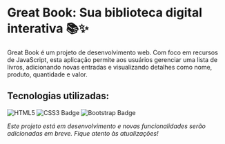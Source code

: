 # Great Book: Sua biblioteca digital interativa 📚✨

Great Book é um projeto de desenvolvimento web. Com foco em recursos de JavaScript, esta aplicação permite aos usuários gerenciar uma lista de livros, adicionando novas entradas e visualizando detalhes como nome, produto, quantidade e valor.

## **Tecnologias utilizadas:**

![HTML5](https://img.shields.io/badge/HTML5-E34F26?logo=html5&logoColor=fff&style=for-the-badge)
![CSS3 Badge](https://img.shields.io/badge/CSS3-1572B6?logo=css3&logoColor=fff&style=for-the-badge)
![Bootstrap Badge](https://img.shields.io/badge/Bootstrap-7952B3?logo=bootstrap&logoColor=fff&style=for-the-badge)

*Este projeto está em desenvolvimento e novas funcionalidades serão adicionadas em breve. Fique atento às atualizações!*
